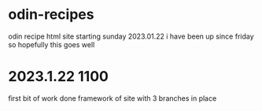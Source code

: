 # odin-recipes
odin recipe html site
starting sunday 2023.01.22
i have been up since friday so hopefully this goes well
# 2023.1.22 1100
first bit of work done
framework of site with 3 branches in place
